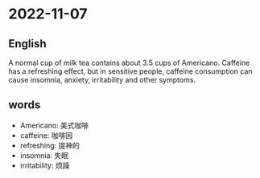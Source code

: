 # 2022-11-07

## English
A normal cup of milk tea contains about
3.5 cups of Americano. Caffeine has a 
refreshing effect, but in sensitive people,
caffeine consumption can cause insomnia, 
anxiety, irritability and other symptoms.

## words
* Americano: 美式咖啡
* caffeine: 咖啡因
* refreshing: 提神的
* insomnia: 失眠
* irritability: 烦躁
